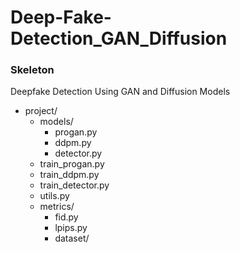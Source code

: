 # Deep-Fake-Detection_GAN_Diffusion

### Skeleton
  Deepfake Detection Using GAN and Diffusion Models
  
- project/
  - models/
    - progan.py
    - ddpm.py
    - detector.py
  - train_progan.py
  - train_ddpm.py
  - train_detector.py
  - utils.py
  - metrics/
    - fid.py
    - lpips.py
    - dataset/
   
